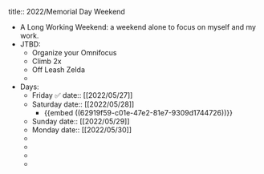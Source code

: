 title:: 2022/Memorial Day Weekend

- A Long Working Weekend: a weekend alone to focus on myself and my work.
- JTBD:
	- Organize your Omnifocus
	- Climb 2x
	- Off Leash Zelda
	-
- Days:
	- Friday ✅
	  date:: [[2022/05/27]]
	- Saturday
	  date:: [[2022/05/28]]
		- {{embed ((62919f59-c01e-47e2-81e7-9309d1744726))}}
	- Sunday
	  date:: [[2022/05/29]]
	- Monday
	  date:: [[2022/05/30]]
	-
	-
	-
	-